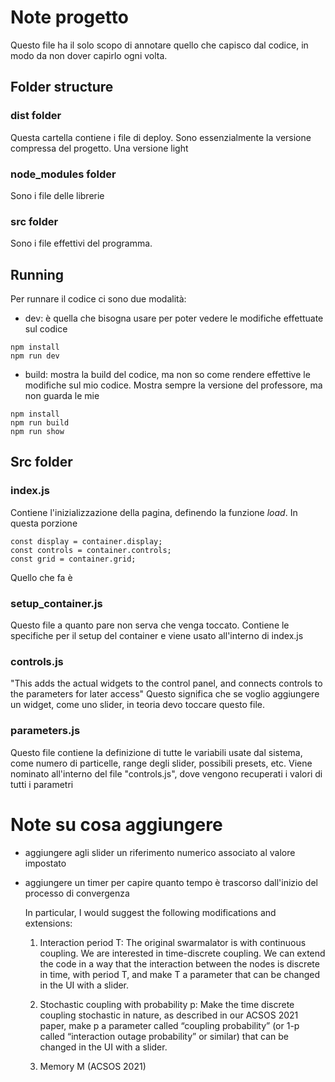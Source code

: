 # Note progetto
Questo file ha il solo scopo di annotare quello che capisco dal codice, in modo da non dover capirlo ogni volta.

## Folder structure
### dist folder
Questa cartella contiene i file di deploy. Sono essenzialmente la versione compressa del progetto. Una versione light

### node_modules folder
Sono i file delle librerie

### src folder
Sono i file effettivi del programma. 

## Running 
Per runnare il codice ci sono due modalità:
- dev: è quella che bisogna usare per poter vedere le modifiche effettuate sul codice
```
npm install
npm run dev
```
- build: mostra la build del codice, ma non so come rendere effettive le modifiche sul mio codice. Mostra sempre la versione del professore, ma non guarda le mie
```
npm install
npm run build
npm run show
```

## Src folder

### index.js
Contiene l'inizializzazione della pagina, definendo la funzione *load*. 
In questa porzione 
```
const display = container.display;
const controls = container.controls;
const grid = container.grid;
```
Quello che fa è 

### setup_container.js
Questo file a quanto pare non serva che venga toccato. Contiene le specifiche per il setup del container e viene usato all'interno di index.js

### controls.js
"This adds the actual widgets to the control panel, and connects controls to the parameters for later access" 
Questo significa che se voglio aggiungere un widget, come uno slider, in teoria devo toccare questo file.

### parameters.js
Questo file contiene la definizione di tutte le variabili usate dal sistema, come numero di particelle, range degli slider, possibili presets, etc.
Viene nominato all'interno del file "controls.js", dove vengono recuperati i valori di tutti i parametri 

# Note su cosa aggiungere
- aggiungere agli slider un riferimento numerico associato al valore impostato
- aggiungere un timer per capire quanto tempo è trascorso dall'inizio del processo di convergenza

    In particular, I would suggest the following modifications and extensions: 

    1. Interaction period T: The original swarmalator is with continuous coupling. We are interested in time-discrete coupling. We can extend the code in a way that the interaction between the nodes is discrete in time, with period T, and make T a parameter that can be changed in the UI with a slider.

    2. Stochastic coupling with probability p: Make the time discrete coupling stochastic in nature, as described in our ACSOS 2021 paper, make p a parameter called “coupling probability” (or 1-p called “interaction outage probability” or similar) that can be changed in the UI with a slider.

    3. Memory M (ACSOS 2021)